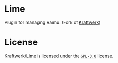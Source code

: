 # Lime
Plugin for managing Raimu. (Fork of [Kraftwerk](https://github.com/applejuice-server/Kraftwerk))

# License
Kraftwerk/Lime is licensed under the [`GPL-3.0`](https://github.com/april83c/Lime/blob/117f68d09ac88abec9c319c0ef770d66dc920e67/LICENSE) license.